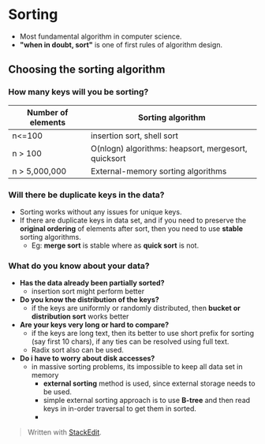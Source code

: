 # Sorting

- Most fundamental algorithm in computer science. 
- **"when in doubt, sort"** is one of  first rules of algorithm design. 

## Choosing the sorting algorithm

### How many keys will you be sorting?
| Number of elements | Sorting algorithm |
|--|--|
| n<=100 | insertion sort, shell sort |
| n > 100 | O(nlogn) algorithms: heapsort, mergesort, quicksort |
| n > 5,000,000| External-memory sorting algorithms | 

### Will there be duplicate keys in the data?

 - Sorting works without any issues for unique keys.
 - If there are duplicate keys in data set, and if you need to preserve the **original ordering** of elements after sort, then you need to use **stable** sorting algorithms.
	 - Eg: **merge sort** is stable where as **quick sort** is not.

### What do you know about your data?

 - **Has the data already been partially sorted?**
	 - insertion sort might perform better
- **Do you know the distribution of the keys?**
	- if the keys are uniformly or randomly distributed, then **bucket or distribution sort** works better
- **Are your keys very long or hard to compare?**
	- if the keys are long text, then its better to use short prefix for sorting (say first 10 chars), if any ties can be resolved using full text.
	- Radix sort also can be used.
- **Do i have to worry about disk accesses?**
	- in massive sorting problems, its impossible to keep all data set in memory
		- **external sorting** method is used, since external storage needs to be used.
		- simple external sorting approach is to use **B-tree** and then read keys in in-order traversal to get them in sorted.
		- 

> Written with [StackEdit](https://stackedit.io/).
<!--stackedit_data:
eyJoaXN0b3J5IjpbLTE4OTAzMjE4OTEsLTcwMDUyMTk3NSwtMj
A5MTg2MjA2OCwtMTQ5MzI4ODEyOSwxNDExNjc4NDNdfQ==
-->